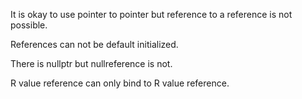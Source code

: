 It is okay to use pointer to pointer but reference to a reference is not possible.

References can not be default initialized.

There is nullptr but nullreference is not. 

R value reference can only bind to R value reference.
